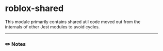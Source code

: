 # roblox-shared

This module primarily contains shared util code moved out from the internals of other Jest modules to avoid cycles.

---

### :pencil2: Notes
